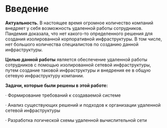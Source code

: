 # Введение

**Актуальность.** В настоящее время огромное количество компаний внедряет у себя возможность удаленной работы сотрудников. Пандемия доказала, что нет какого-то определенного решения для создания изолированной корпоративной инфраструктуры. В том числе, нет большого количества специалистов по созданию данной инфраструктуры.

**Целью данной работы** является обеспечение удаленной работы сотрудников с помощью изолированной сетевой инфраструктуры, путем создание таковой инфраструктуры и внедрения ее в общую сетевую инфраструктуру компании. 

**Задачи, которые были решены в этой работе:**

· Формирование требований к создаваемой системе

· Анализ существующих решений и подходов к организации удаленной сетевой инфраструктуры

· Разработка логической схемы удаленной вычислительной сети
